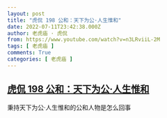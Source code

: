 ```yaml
---
layout: post
title: "虎侃 198 公和：天下为公·人生惟和"
date: 2022-07-11T23:42:38.000Z
author: 老虎庙 · 虎侃
from: https://www.youtube.com/watch?v=n3LRviiL-2M
tags: [ 老虎庙 ]
comments: True
categories: [ 老虎庙 ]
---
```

<!--1657582958000-->
[虎侃 198 公和：天下为公·人生惟和](https://www.youtube.com/watch?v=n3LRviiL-2M)
------

<div>
秉持天下为公·人生惟和的公和人物是怎么回事
</div>
